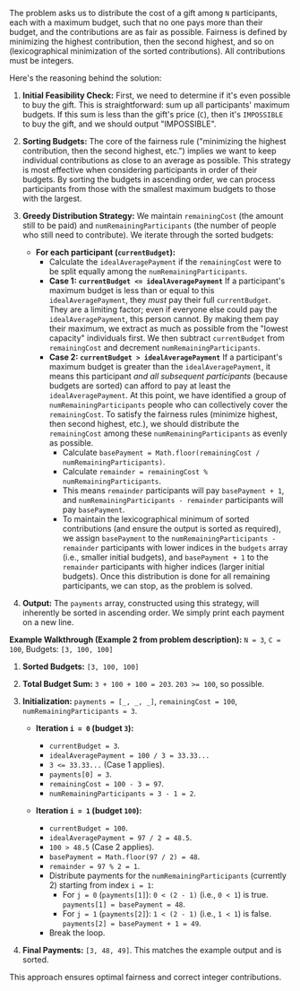 The problem asks us to distribute the cost of a gift among `N` participants, each with a maximum budget, such that no one pays more than their budget, and the contributions are as fair as possible. Fairness is defined by minimizing the highest contribution, then the second highest, and so on (lexicographical minimization of the sorted contributions). All contributions must be integers.

Here's the reasoning behind the solution:

1.  **Initial Feasibility Check:**
    First, we need to determine if it's even possible to buy the gift. This is straightforward: sum up all participants' maximum budgets. If this sum is less than the gift's price (`C`), then it's `IMPOSSIBLE` to buy the gift, and we should output "IMPOSSIBLE".

2.  **Sorting Budgets:**
    The core of the fairness rule ("minimizing the highest contribution, then the second highest, etc.") implies we want to keep individual contributions as close to an average as possible. This strategy is most effective when considering participants in order of their budgets. By sorting the budgets in ascending order, we can process participants from those with the smallest maximum budgets to those with the largest.

3.  **Greedy Distribution Strategy:**
    We maintain `remainingCost` (the amount still to be paid) and `numRemainingParticipants` (the number of people who still need to contribute). We iterate through the sorted budgets:

    *   **For each participant (`currentBudget`):**
        *   Calculate the `idealAveragePayment` if the `remainingCost` were to be split equally among the `numRemainingParticipants`.
        *   **Case 1: `currentBudget <= idealAveragePayment`**
            If a participant's maximum budget is less than or equal to this `idealAveragePayment`, they *must* pay their full `currentBudget`. They are a limiting factor; even if everyone else could pay the `idealAveragePayment`, this person cannot. By making them pay their maximum, we extract as much as possible from the "lowest capacity" individuals first. We then subtract `currentBudget` from `remainingCost` and decrement `numRemainingParticipants`.
        *   **Case 2: `currentBudget > idealAveragePayment`**
            If a participant's maximum budget is greater than the `idealAveragePayment`, it means this participant *and all subsequent participants* (because budgets are sorted) can afford to pay at least the `idealAveragePayment`. At this point, we have identified a group of `numRemainingParticipants` people who can collectively cover the `remainingCost`. To satisfy the fairness rules (minimize highest, then second highest, etc.), we should distribute the `remainingCost` among these `numRemainingParticipants` as evenly as possible.
            *   Calculate `basePayment = Math.floor(remainingCost / numRemainingParticipants)`.
            *   Calculate `remainder = remainingCost % numRemainingParticipants`.
            *   This means `remainder` participants will pay `basePayment + 1`, and `numRemainingParticipants - remainder` participants will pay `basePayment`.
            *   To maintain the lexicographical minimum of sorted contributions (and ensure the output is sorted as required), we assign `basePayment` to the `numRemainingParticipants - remainder` participants with lower indices in the `budgets` array (i.e., smaller initial budgets), and `basePayment + 1` to the `remainder` participants with higher indices (larger initial budgets). Once this distribution is done for all remaining participants, we can stop, as the problem is solved.

4.  **Output:**
    The `payments` array, constructed using this strategy, will inherently be sorted in ascending order. We simply print each payment on a new line.

**Example Walkthrough (Example 2 from problem description):**
`N = 3`, `C = 100`, Budgets: `[3, 100, 100]`

1.  **Sorted Budgets:** `[3, 100, 100]`
2.  **Total Budget Sum:** `3 + 100 + 100 = 203`. `203 >= 100`, so possible.
3.  **Initialization:** `payments = [_, _, _]`, `remainingCost = 100`, `numRemainingParticipants = 3`.

    *   **Iteration `i = 0` (budget `3`):**
        *   `currentBudget = 3`.
        *   `idealAveragePayment = 100 / 3 = 33.33...`
        *   `3 <= 33.33...` (Case 1 applies).
        *   `payments[0] = 3`.
        *   `remainingCost = 100 - 3 = 97`.
        *   `numRemainingParticipants = 3 - 1 = 2`.

    *   **Iteration `i = 1` (budget `100`):**
        *   `currentBudget = 100`.
        *   `idealAveragePayment = 97 / 2 = 48.5`.
        *   `100 > 48.5` (Case 2 applies).
        *   `basePayment = Math.floor(97 / 2) = 48`.
        *   `remainder = 97 % 2 = 1`.
        *   Distribute payments for the `numRemainingParticipants` (currently 2) starting from index `i = 1`:
            *   For `j = 0` (`payments[1]`): `0 < (2 - 1)` (i.e., `0 < 1`) is true. `payments[1] = basePayment = 48`.
            *   For `j = 1` (`payments[2]`): `1 < (2 - 1)` (i.e., `1 < 1`) is false. `payments[2] = basePayment + 1 = 49`.
        *   Break the loop.

4.  **Final Payments:** `[3, 48, 49]`. This matches the example output and is sorted.

This approach ensures optimal fairness and correct integer contributions.